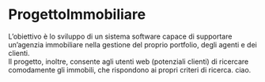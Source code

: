 # ProgettoImmobiliare
L’obiettivo è lo sviluppo di un sistema software capace di supportare un’agenzia
immobiliare nella gestione del proprio portfolio, degli agenti e dei clienti.<br>
Il progetto, inoltre, consente agli utenti web (potenziali clienti) di ricercare comodamente gli
immobili, che rispondono ai propri criteri di ricerca.
ciao.
